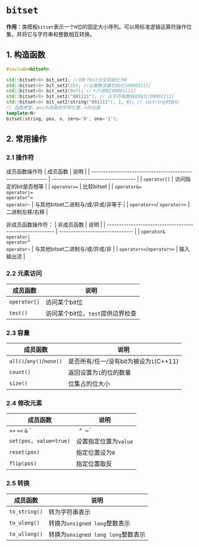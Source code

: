 # `bitset`
**作用**：类模板`bitset`表示一个`N`位的固定大小序列。可以用标准逻辑运算符操作位集，并将它与字符串和整数相互转换。
## 1. 构造函数
```cpp
#include<bitset>

std::bitset<8> bit_set1; //将8个bit位全初始化为0
std::bitset<8> bit_set2(15); //以整数变量初始化[00001111]
std::bitset<8> bit_set2(0xf); //十六进制[00001111]
std::bitset<8> bit_set2("001111"); // 以字符串数组初始化[00001111]
std::bitset<8> bit_set2(string("001111"), 1, 4); // 以string初始化
// 函数原型，pos为选取的字符位置，n为长度
template<N>
bitset(string, pos, n, zero='0', one='1');
```

## 2. 常用操作
### 2.1 操作符
成员函数操作符
| 成员函数                                                    | 说明                                |
| ----------------------------------------------------------- | ----------------------------------- |
| `operator[]`                                                | 访问指定的bit是否相等               |
| `operator==`                                                | 比较bitset                          |
| `operator&=`<br>`operator|=`<br>`operator^=`<br>`operator~` | 与其他bitset二进制与/或/异或/非等于 |
| `operator<<`/ `operator>>`                                  | 二进制左移/右移                     |

非成员函数操作符：
| 非成员函数                                               | 说明                            |
| -------------------------------------------------------- | ------------------------------- |
| `operator&`<br>`operator|`<br>`operator^`<br>`operator~` | 与其他bitset二进制与/或/异或/非 |
| `operator<<`/`operator>>`                                | 输入输出流                      |

### 2.2 元素访问

| 成员函数     | 说明                              |
| ------------ | --------------------------------- |
| `operator[]` | 访问某个bit位                     |
| `test()`     | 访问某个bit位，`test`提供边界检查 |

### 2.3 容量

| 成员函数                 | 说明                                    |
| ------------------------ | --------------------------------------- |
| `all()`/`any()`/`none()` | 是否所有/任一/没有bit为被设为`1`(C++11) |
| `count()`                | 返回设置为`1`的位的数量                 |
| `size()`                 | 位集占的位大小                          |

### 2.4 修改元素

| 成员函数                  | 说明                  |
| ------------------------- | --------------------- |
| `>>` `<<` `&` `|` `^` `~` | 位运算                |
| `set(pos, value=true)`    | 设置指定位置为`value` |
| `reset(pos)`              | 指定位置设为`0`       |
| `flip(pos)`               | 指定位置取反          |

### 2.5 转换

| 成员函数      | 说明                               |
| ------------- | ---------------------------------- |
| `to_string()` | 转为字符串表示                     |
| `to_ulong()`  | 转换为`unsigned long`整数表示      |
| `to_ullong()` | 转换为`unsigned long long`整数表示 |